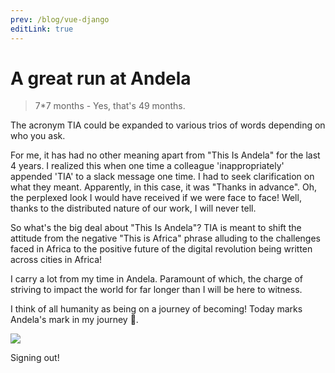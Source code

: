 ```yaml
---
prev: /blog/vue-django
editLink: true
---
```


# A great run at Andela

> 7*7 months - Yes, that's 49 months.

The acronym TIA could be expanded to various trios of words depending on who you ask.

For me, it has had no other meaning apart from "This Is Andela" for the last 4 years. I realized this when one time a colleague 'inappropriately' appended 'TIA' to a slack message one time. I had to seek clarification on what they meant. Apparently, in this case, it was "Thanks in advance". Oh, the perplexed look I would have received if we were face to face! Well, thanks to the distributed nature of our work, I will never tell.

So what's the big deal about "This Is Andela"? TIA is meant to shift the attitude from the negative "This is Africa" phrase alluding to the challenges faced in Africa to the positive future of the digital revolution being written across cities in Africa!

I carry a lot from my time in Andela. Paramount of which, the charge of striving to impact the world for far longer than I will be here to witness.

I think of all humanity as being on a journey of becoming! Today marks Andela's mark in my journey :clinking_glasses:.

![](../../.vuepress/public/images/andela-2016.jpg)

<div class="center">
  Signing out!
</div>
